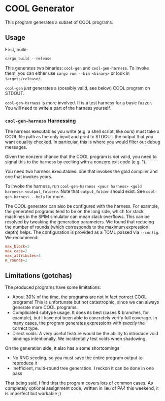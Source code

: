 # COOL Generator

This program generates a subset of COOL programs.

## Usage

First, build:

```rust
cargo build --release
```

This generates two binaries: `cool-gen` and `cool-gen-harness`. To invoke them, you can either use `cargo run --bin <binary>` or look in `targets/release/`.

`cool-gen` *just* generates a (possibly valid, see below) COOL program on STDOUT.

`cool-gen-harness` is more involved. It is a test harness for a basic fuzzer. You will need to write a part of the harness yourself.

### `cool-gen-harness` Harnessing

The harness executables you write (e.g. a shell script, like ours) must take a COOL file path as the only input and print to STDOUT the output that you want equality checked. In particular, this is where you would filter out debug messages.

Given the nonzero chance that the COOL program is *not* valid, you need to signal this to the harness by exciting with a nonzero exit code (e.g. 1).

You need two harness executables: one that invokes the gold compiler and one that invokes yours.

To invoke the harness, run `cool-gen-harness <your harness> <gold harness> <output_folder>`. Note that `output_folder` should exist. See `cool-gen-harness --help` for more.

The COOL generator can also be configured with the harness. For example, the generated programs tend to be on the long side, which for stack machines in the SPIM simulator can mean stack overflows. This can be resolved by tweaking the generation parameters. We found that reducing the number of rounds (which corresponds to the maximum expression depth) helps. The configuration is provided as a TOML passed via `--config`. We recommend:

```toml
max_block=2
max_case=2
max_attributes=3
n_rounds=2
```

## Limitations (gotchas)

The produced programs have some limitations:
- About 30% of the time, the programs are not in fact correct COOL programs! This is unfortunate but not catastrophic, since we can always generate more COOL programs.
- Complicated subtype usage. It does its best (cases & branches, for example), but I have not been able to concretely verify full coverage. In many cases, the program generates expressions with *exactly* the correct type.
- Direct voids. A very useful feature would be the ability to introduce void bindings intentionally. We incidentally test voids when shadowing.

On the generation side, it also has a some shortcomings:
- No RNG seeding, so you must save the entire program output to reproduce it
- Inefficient, multi-round tree generation. I reckon it can be done in one pass

That being said, I find that the program covers lots of common cases. As completely optional assignment code, written in lieu of PA4 this weekend, it is imperfect but workable ;)
